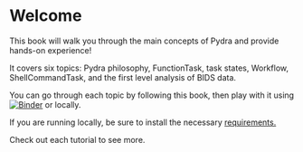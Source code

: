 # Welcome

This book will walk you through the main concepts of Pydra and provide hands-on experience!

It covers six topics: Pydra philosophy, FunctionTask, task states, Workflow, ShellCommandTask, and the first level analysis of BIDS data.

You can go through each topic by following this book, then play with it using [![Binder](https://mybinder.org/badge_logo.svg)](https://mybinder.org/v2/gh/nipype/pydra-tutorial/master) or locally.

If you are running locally, be sure to install the necessary [requirements.](https://github.com/nipype/pydra-tutorial/blob/master/requirements.txt)


Check out each tutorial to see more.

```{tableofcontents}
```
